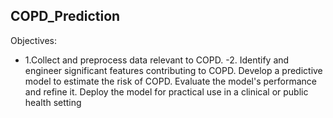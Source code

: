 ## COPD_Prediction

Objectives:

- 1.Collect and preprocess data relevant to COPD.
-2. Identify and engineer significant features contributing to COPD.
Develop a predictive model to estimate the risk of COPD.
Evaluate the model's performance and refine it.
Deploy the model for practical use in a clinical or public health setting
